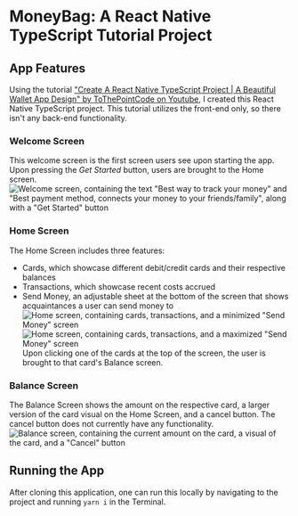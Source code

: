 # MoneyBag: A React Native TypeScript Tutorial Project

## App Features

Using the tutorial ["Create A React Native TypeScript Project | A Beautiful Wallet App Design" by ToThePointCode on Youtube](https://youtu.be/68l7wyHw97Y), I created this React Native TypeScript project. This tutorial utilizes the front-end only, so there isn't any back-end functionality.

### Welcome Screen

This welcome screen is the first screen users see upon starting the app. Upon pressing the _Get Started_ button, users are brought to the Home screen.
![Welcome screen, containing the text "Best way to track your money" and "Best payment method, connects your money to your friends/family", along with a "Get Started" button](assets/readme/welcome.png)

### Home Screen

The Home Screen includes three features:

- Cards, which showcase different debit/credit cards and their respective balances
- Transactions, which showcase recent costs accrued
- Send Money, an adjustable sheet at the bottom of the screen that shows acquaintances a user can send money to
  ![Home screen, containing cards, transactions, and a minimized "Send Money" screen](assets/readme/home-minimized.png)
  ![Home screen, containing cards, transactions, and a maximized "Send Money" screen](assets/readme/home-maximized.png)
  Upon clicking one of the cards at the top of the screen, the user is brought to that card's Balance screen.

### Balance Screen

The Balance Screen shows the amount on the respective card, a larger version of the card visual on the Home Screen, and a cancel button. The cancel button does not currently have any functionality.
![Balance screen, containing the current amount on the card, a visual of the card, and a "Cancel" button](assets/readme/balance.png)

## Running the App

After cloning this application, one can run this locally by navigating to the project and running `yarn i` in the Terminal.
